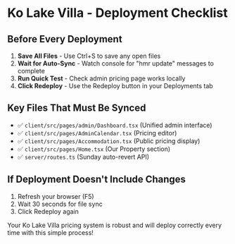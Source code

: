 # Ko Lake Villa - Deployment Checklist

## Before Every Deployment

1. **Save All Files** - Use Ctrl+S to save any open files
2. **Wait for Auto-Sync** - Watch console for "hmr update" messages to complete
3. **Run Quick Test** - Check admin pricing page works locally
4. **Click Redeploy** - Use the Redeploy button in your Deployments tab

## Key Files That Must Be Synced
- ✅ `client/src/pages/admin/Dashboard.tsx` (Unified admin interface)
- ✅ `client/src/pages/AdminCalendar.tsx` (Pricing editor)
- ✅ `client/src/pages/Accommodation.tsx` (Public pricing display)
- ✅ `client/src/pages/Home.tsx` (Our Property section)
- ✅ `server/routes.ts` (Sunday auto-revert API)

## If Deployment Doesn't Include Changes
1. Refresh your browser (F5)
2. Wait 30 seconds for file sync
3. Click Redeploy again

Your Ko Lake Villa pricing system is robust and will deploy correctly every time with this simple process!